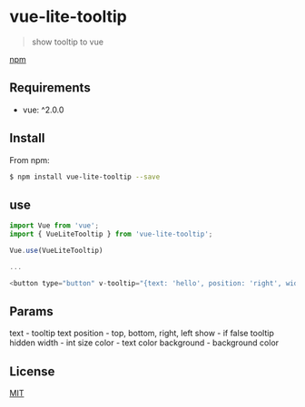 # vue-lite-tooltip

> show tooltip to vue

[npm](https://www.npmjs.com/package/vue-lite-tooltip)

## Requirements

- vue: ^2.0.0

## Install

From npm:

``` sh
$ npm install vue-lite-tooltip --save
```

## use

``` js
import Vue from 'vue';
import { VueLiteTooltip } from 'vue-lite-tooltip';

Vue.use(VueLiteTooltip)

...

<button type="button" v-tooltip="{text: 'hello', position: 'right', width: 100}">test</button>

```


## Params

text - tooltip text
position - top, bottom, right, left
show - if false tooltip hidden
width - int size
color - text color
background - background color


## License

[MIT](https://opensource.org/licenses/MIT)
